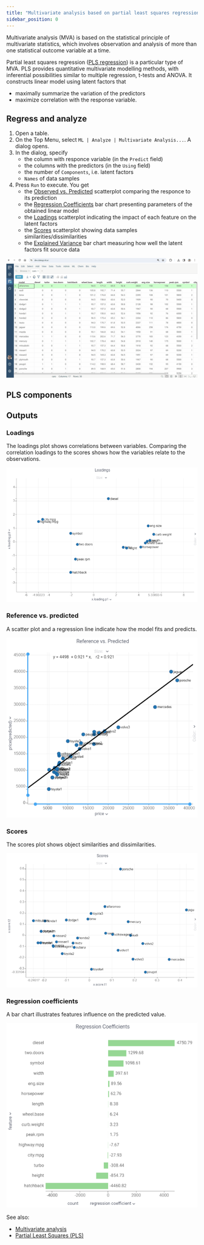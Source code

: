 ```yaml
---
title: "Multivariate analysis based on partial least squares regression"
sidebar_position: 0
---
```


Multivariate analysis (MVA) is based on the statistical principle of multivariate statistics, which involves observation
and analysis of more than one statistical outcome variable at a time.

Partial least squares regression ([PLS regression](https://en.wikipedia.org/wiki/Partial_least_squares_regression)) is a particular type of MVA. PLS provides quantitative multivariate modelling methods, with inferential possibilities similar to multiple regression, t-tests and ANOVA. It constructs linear model using latent factors that

* maximally summarize the variation of the predictors
* maximize correlation with the response variable.

## Regress and analyze

1. Open a table.
2. On the Top Menu, select `ML | Analyze | Multivariate Analysis...`. A dialog opens.
3. In the dialog, specify
   * the column with responce variable (in the `Predict` field)
   * the columns with the predictors (in the `Using` field)
   * the number of `Components`, i.e. latent factors
   * `Names` of data samples
4. Press `Run` to execute. You get
   * the [Observed vs. Predicted](https://datagrok.ai/help/explore/multivariate-analysis/plots/predicted-vs-reference) scatterplot comparing the responce to its prediction
   * the [Regression Coefficients](https://datagrok.ai/help/explore/multivariate-analysis/plots/regression-coefficients) bar chart presenting parameters of the obtained linear model
   * the [Loadings](https://datagrok.ai/help/explore/multivariate-analysis/plots/loadings) scatterplot indicating the impact of each feature on the latent factors
   * the [Scores](https://datagrok.ai/help/explore/multivariate-analysis/plots/scores) scatterplot showing data samples similarities/dissimilarities
   * the [Explained Variance](https://datagrok.ai/help/explore/multivariate-analysis/plots/explained-variance) bar chart measuring how well the latent factors fit source data

![add-to-workspace](pls.gif)

## PLS components



## Outputs

### Loadings

The loadings plot shows correlations between variables. Comparing the correlation loadings to the scores shows how the variables relate to the observations.

![loadings.png](loadings.png)

### Reference vs. predicted

A scatter plot and a regression line indicate how the model fits and predicts.

![reference-vs-predicted.png](reference-vs-predicted.png)

### Scores

The scores plot shows object similarities and dissimilarities.

![scores.png](scores.png)

### Regression coefficients

A bar chart illustrates features influence on the predicted value.

![regression-coefficients.png](regression-coefficients.png)

See also:

* [Multivariate analysis](https://en.wikipedia.org/wiki/Multivariate_analysis)
* [Partial Least Squares (PLS)](https://en.wikipedia.org/wiki/Partial_least_squares_regression)
